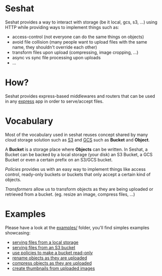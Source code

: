 # Seshat

Seshat provides a way to interact with storage (be it local, gcs, s3, ...) using HTTP while providing ways to implement things such as:

* access-control (not everyone can do the same things on objects)
* avoid file collision (many people want to upload files with the same name, they shouldn't override each other)
* transform files upon upload (compressing, image cropping, ...)
* async vs sync file processing upon uploads
* ...

# How?

Seshat provides express-based middlewares and routers that can be used in any [express](https://expressjs.com/) app in order to serve/accept files.

# Vocabulary

Most of the vocabulary used in seshat reuses concept shared by many cloud storage solution such as [S3](https://aws.amazon.com/s3/) and [GCS](https://cloud.google.com/storage) such as **Bucket** and **Object**.

A **Bucket** is a storage place where **Objects** can be written. In Seshat, a Bucket can be backed by a local storage (your disk) an S3 Bucket, a GCS Bucket or even a certain prefix on an S3/GCS bucket.

*Policies* provides us with an easy way to implement things like access control, ready-only buckets or buckets that only accept a certain kind of objects.

*Transformers* allow us to transform objects as they are being uploaded or retrieved from a bucket. (eg. resize an image, compress files, ...)

# Examples

Please have a look at the [examples/](examples/) folder, you'll find simples examples showcasing:

* [serving files from a local storage](examples/local.ts)
* [serving files from an S3 bucket](examples/s3.ts)
* [use policies to make a bucket read-only](examples/readonly.ts)
* [rename objects as they are uploaded](examples/rename.ts)
* [compress objects as they are uploaded](examples/gzip.ts)
* [create thumbnails from uploaded images](examples/thumbnails.ts)
